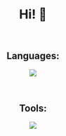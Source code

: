 <h1 align="center">Hi! 👋</h1>

</br>

<h2 align="center">Languages:</h2>
<p align="center">
  <img src="https://skillicons.dev/icons?i=html,css,js,ts,lua">
</p>

</br>

<h2 align="center">Tools:</h2>
<p align="center">
  <img src="https://skillicons.dev/icons?i=windows,vscode,git">
</p>
